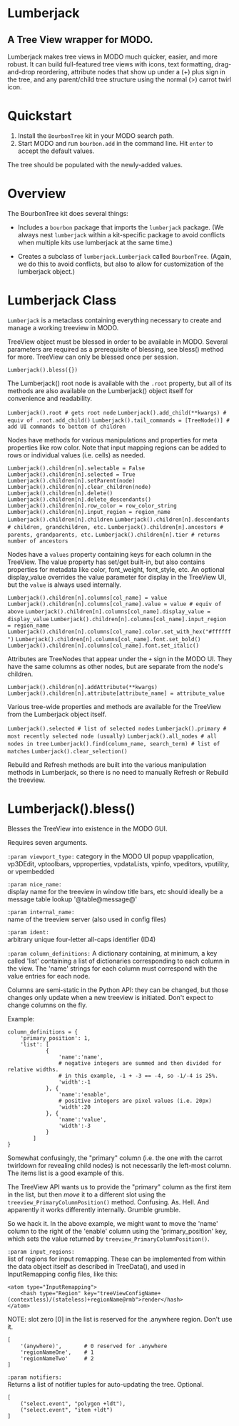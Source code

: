 # Lumberjack
## A Tree View wrapper for MODO.

Lumberjack makes tree views in MODO much quicker, easier, and more robust. It can build full-featured tree views with icons, text formatting, drag-and-drop reordering, attribute nodes that show up under a (+) plus sign in the tree, and any parent/child tree structure using the normal (>) carrot twirl icon.

# Quickstart

1. Install the `BourbonTree` kit in your MODO search path.
2. Start MODO and run `bourbon.add` in the command line. Hit `enter` to accept the default values.

The tree should be populated with the newly-added values.

# Overview

The BourbonTree kit does several things:

- Includes a `bourbon` package that imports the `lumberjack` package. (We always nest `lumberjack` within
  a kit-specific package to avoid conflicts when multiple kits use lumberjack at the same time.)

- Creates a subclass of `lumberjack.Lumberjack` called `BourbonTree`. (Again, we do this to avoid conflicts,
  but also to allow for customization of the lumberjack object.)

# Lumberjack Class

`Lumberjack` is a metaclass containing everything necessary to create
and manage a working treeview in MODO.

TreeView object must be blessed in order to be available in MODO.
Several parameters are required as a prerequisite of blessing, see
bless() method for more. TreeView can only be blessed
once per session.

`Lumberjack().bless({})`

The Lumberjack() root node is available with the `.root` property, but
all of its methods are also available on the Lumberjack() object itself
for convenience and readability.

`Lumberjack().root # gets root node`
`Lumberjack().add_child(**kwargs) # equiv of .root.add_child()`
`Lumberjack().tail_commands = [TreeNode()] # add UI commands to bottom of children`

Nodes have methods for various manipulations and properties for meta
properties like row color. Note that input mapping regions can be added
to rows or individual values (i.e. cells) as needed.

`Lumberjack().children[n].selectable = False`
`Lumberjack().children[n].selected = True`
`Lumberjack().children[n].setParent(node)`
`Lumberjack().children[n].clear_children(node)`
`Lumberjack().children[n].delete()`
`Lumberjack().children[n].delete_descendants()`
`Lumberjack().children[n].row_color = row_color_string`
`Lumberjack().children[n].input_region = region_name`
`Lumberjack().children[n].children`
`Lumberjack().children[n].descendants # children, grandchildren, etc.`
`Lumberjack().children[n].ancestors # parents, grandparents, etc.`
`Lumberjack().children[n].tier # returns number of ancestors`

Nodes have a `values` property containing keys for each column in the
TreeView. The value property has set/get built-in, but also contains
properties for metadata like color, font_weight, font_style, etc.
An optional display_value overrides the value parameter for display
in the TreeView UI, but the `value` is always used internally.

`Lumberjack().children[n].columns[col_name] = value`
`Lumberjack().children[n].columns[col_name].value = value # equiv of above`
`Lumberjack().children[n].columns[col_name].display_value = display_value`
`Lumberjack().children[n].columns[col_name].input_region = region_name`
`Lumberjack().children[n].columns[col_name].color.set_with_hex("#ffffff")`
`Lumberjack().children[n].columns[col_name].font.set_bold()`
`Lumberjack().children[n].columns[col_name].font.set_italic()`

Attributes are TreeNodes that appear under the `+` sign in the MODO UI.
They have the same columns as other nodes, but are separate from the
node's children.

`Lumberjack().children[n].addAttribute(**kwargs)`
`Lumberjack().children[n].attribute[attribute_name] = attribute_value`

Various tree-wide properties and methods are available for the TreeView
from the Lumberjack object itself.

`Lumberjack().selected # list of selected nodes`
`Lumberjack().primary # most recently selected node (usually)`
`Lumberjack().all_nodes # all nodes in tree`
`Lumberjack().find(column_name, search_term) # list of matches`
`Lumberjack().clear_selection()`

Rebuild and Refresh methods are built into the various manipulation
methods in Lumberjack, so there is no need to manually Refresh or Rebuild
the treeview.

# Lumberjack().bless()

Blesses the TreeView into existence in the MODO GUI.

Requires seven arguments.

`:param viewport_type:`
category in the MODO UI popup
vpapplication, vp3DEdit, vptoolbars, vpproperties, vpdataLists,
vpinfo, vpeditors, vputility, or vpembedded

`:param nice_name:`       
display name for the treeview in window title bars, etc
should ideally be a message table lookup '@table@message@'

`:param internal_name:`   
name of the treeview server (also used in config files)

`:param ident:`           
arbitrary unique four-letter all-caps identifier (ID4)

`:param column_definitions:`
A dictionary containing, at minimum, a key called 'list' containing a list
of dictionaries corresponding to each column in the view. The 'name' strings
for each column must correspond with the value entries for each node.

Columns are semi-static in the Python API: they can be changed, but those
changes only update when a new treeview is initiated. Don't expect to change
columns on the fly.

Example:

```
column_definitions = {
    'primary_position': 1,
    'list': [
            {
                'name':'name',
                # negative integers are summed and then divided for relative widths.
                # in this example, -1 + -3 == -4, so -1/-4 is 25%.
                'width':-1
            }, {
                'name':'enable',
                # positive integers are pixel values (i.e. 20px)
                'width':20
            }, {
                'name':'value',
                'width':-3
            }
        ]
}
```

Somewhat confusingly, the "primary" column (i.e. the one with the carrot twirldown
for revealing child nodes) is not necessarily the left-most column. The items
list is a good example of this.

The TreeView API wants us to provide the "primary" column as the first item
in the list, but then _move_ it to a different slot using the `treeview_PrimaryColumnPosition()`
method. Confusing. As. Hell. And apparently it works differently internally.
Grumble grumble.

So we hack it. In the above example, we might want to move the 'name' column
to the right of the 'enable' column using the 'primary_position' key, which sets the
value returned by `treeview_PrimaryColumnPosition()`.

`:param input_regions:`   
list of regions for input remapping. These can be implemented from
within the data object itself as described in TreeData(), and used
in InputRemapping config files, like this:

```
<atom type="InputRemapping">
    <hash type="Region" key="treeViewConfigName+(contextless)/(stateless)+regionName@rmb">render</hash>
</atom>
```

NOTE: slot zero [0] in the list is reserved for the .anywhere region.
Don't use it.

```
[
    '(anywhere)',       # 0 reserved for .anywhere
    'regionNameOne',    # 1
    'regionNameTwo'     # 2
]
```

`:param notifiers:`       
Returns a list of notifier tuples for auto-updating the tree. Optional.
```
[
    ("select.event", "polygon +ldt"),
    ("select.event", "item +ldt")
]
```
